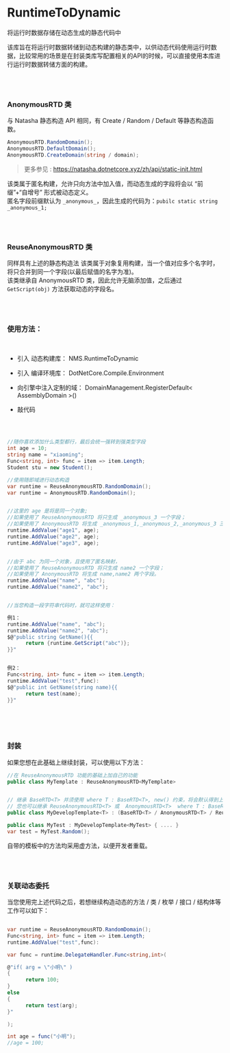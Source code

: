 # RuntimeToDynamic
将运行时数据存储在动态生成的静态代码中


该库旨在将运行时数据转储到动态构建的静态类中，以供动态代码使用运行时数据，比较常用的场景是在封装类库写配置相关的API的时候，可以直接使用本库进行运行时数据转储方面的构建。

<br/>  
<br/>

### AnonymousRTD 类

与 Natasha 静态构造 API 相同，有 Create / Random / Default 等静态构造函数。

```C#
AnonymousRTD.RandomDomain();
AnonymousRTD.DefaultDomain();
AnonymousRTD.CreateDomain(string / domain);
```
> 更多参见 : https://natasha.dotnetcore.xyz/zh/api/static-init.html

该类属于匿名构建，允许只向方法中加入值，而动态生成的字段将会以 “前缀”+“自增号” 形式被动态定义。  
匿名字段前缀默认为 `_anonymous_`，因此生成的代码为：`pubilc static string _anonymous_1;`  

<br/>  
<br/>


### ReuseAnonymousRTD 类

同样具有上述的静态构造法
该类属于对象复用构建，当一个值对应多个名字时，将只合并到同一个字段(以最后赋值的名字为准)。  
该类继承自 AnonymousRTD 类，因此允许无脑添加值，之后通过 `GetScript(obj)` 方法获取动态的字段名。


<br/>  
<br/>


### 使用方法：

 <br/>  
 
 - 引入 动态构建库： NMS.RuntimeToDynamic

 - 引入 编译环境库： DotNetCore.Compile.Environment

 - 向引擎中注入定制的域： DomainManagement.RegisterDefault< AssemblyDomain >()

 - 敲代码  
 
<br/>  

```C#

//随你喜欢添加什么类型都行，最后会统一强转到强类型字段
int age = 10;
string name = "xiaoming";
Func<string, int> func = item => item.Length;
Student stu = new Student();

//使用随即域进行动态构造
var runtime = ReuseAnonymousRTD.RandomDomain();
var runtime = AnonymousRTD.RandomDomain();


//这里的 age 是将是同一个对象;
//如果使用了 ReuseAnonymousRTD 将只生成 _anonymous_3 一个字段；
//如果使用了 AnonymousRTD 将生成 _anonymous_1,_anonymous_2,_anonymous_3 三个字段。
runtime.AddValue("age1", age);
runtime.AddValue("age2", age);
runtime.AddValue("age3", age);


//由于 abc 为同一个对象，且使用了匿名映射，
//如果使用了 ReuseAnonymousRTD 将只生成 name2 一个字段；
//如果使用了 AnonymousRTD 将生成 name,name2 两个字段。
runtime.AddValue("name", "abc");
runtime.AddValue("name2", "abc");


//当您构造一段字符串代码时，就可这样使用：

例1：
runtime.AddValue("name", "abc");
runtime.AddValue("name2", "abc");
$@"public string GetName(){{
      return {runtime.GetScript("abc")};
}}"


例2：
Func<string, int> func = item => item.Length;
runtime.AddValue("test",func):
$@"public int GetName(string name){{
      return test(name);
}}"
            
```

<br/>  
<br/>

### 封装

如果您想在此基础上继续封装，可以使用以下方法：

```C#
//在 ReuseAnonymousRTD 功能的基础上加自己的功能
public class MyTemplate : ReuseAnonymousRTD<MyTemplate>


// 继承 BaseRTD<T> 并须使用 where T : BaseRTD<T>, new() 约束，将会默认得到上述 Random / Default / Create 静态构造域的 API 支持
// 您也可以继承 ReuseAnonymousRTD<T> 或  AnonymousRTD<T>  where T : BaseRTD<T>, new() 
public class MyDevelopTemplate<T> : (BaseRTD<T> / AnonymousRTD<T> / ReuseAnonymousRTD<T>) where T : BaseRTD<T>, new(){}

public class MyTest : MyDevelopTemplate<MyTest> { .... }
var test = MyTest.Random();
```

自带的模板中的方法均采用虚方法，以便开发者重载。

<br/>  
<br/>

### 关联动态委托

当您使用完上述代码之后，若想继续构造动态的方法 / 类 /  枚举 / 接口 / 结构体等工作可以如下：

```C# 

var runtime = ReuseAnonymousRTD.RandomDomain();
Func<string, int> func = item => item.Length;
runtime.AddValue("test",func):

var func = runtime.DelegateHandler.Func<string,int>(

@"if( arg = \"小明\" )
{ 
      return 100; 
}
else 
{
      return test(arg);
}"

);

int age = func("小明");
//age = 100;
```
